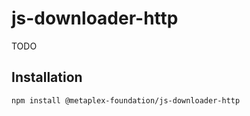 # js-downloader-http

TODO

## Installation

```sh
npm install @metaplex-foundation/js-downloader-http
```
